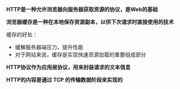 **HTTP是一种允许浏览器向服务器获取资源的协议，是Web的基础**

**浏览器缓存是一种在本地保存资源副本，以供下次请求时直接使用的技术**

缓存的好处：

- 缓解服务器端压力，提升性能
- 对于网站来说，缓存是实现快速资源加载的重要组成部分

**HTTP协议作为应用层协议，用来封装请求的文本信息**

**HTTP的内容是通过 TCP 的传输数据阶段来实现的**

